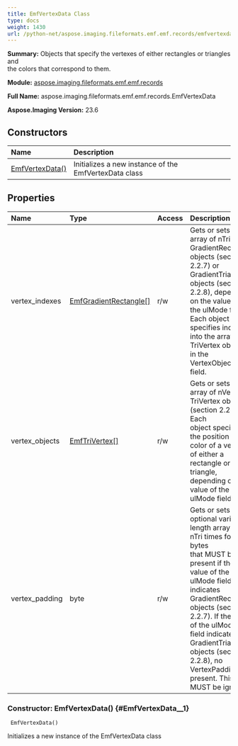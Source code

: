 ```yaml
---
title: EmfVertexData Class
type: docs
weight: 1430
url: /python-net/aspose.imaging.fileformats.emf.emf.records/emfvertexdata/
---
```


**Summary:** Objects that specify the vertexes of either rectangles or triangles and <br/>            the colors that correspond to them.

**Module:** [aspose.imaging.fileformats.emf.emf.records](/imaging/python-net/aspose.imaging.fileformats.emf.emf.records/)

**Full Name:** aspose.imaging.fileformats.emf.emf.records.EmfVertexData

**Aspose.Imaging Version:** 23.6

## **Constructors**
| **Name** | **Description** |
| :- | :- |
| [EmfVertexData()](#EmfVertexData__1) | Initializes a new instance of the EmfVertexData class |
## **Properties**
| **Name** | **Type** | **Access** | **Description** |
| :- | :- | :- | :- |
| vertex_indexes | [EmfGradientRectangle[]](/imaging/python-net/aspose.imaging.fileformats.emf.emf.objects/emfgradientrectangle/) | r/w | Gets or sets an array of nTri GradientRectangle objects (section 2.2.7) or <br/>            GradientTriangle objects (section 2.2.8), depending on the value of the ulMode field. <br/>            Each object specifies indexes into the array of TriVertex objects in the VertexObjects field. |
| vertex_objects | [EmfTriVertex[]](/imaging/python-net/aspose.imaging.fileformats.emf.emf.objects/emftrivertex/) | r/w | Gets or sets an array of nVer TriVertex objects (section 2.2.26). Each <br/>            object specifies the position and color of a vertex of either a rectangle or a triangle, <br/>            depending on the value of the ulMode field. |
| vertex_padding | byte | r/w | Gets or sets an optional variable-length array of nTri times four bytes <br/>            that MUST be present if the value of the ulMode field indicates GradientRectangle <br/>            objects (section 2.2.7). If the value of the ulMode field indicates GradientTriangle <br/>            objects (section 2.2.8), no VertexPadding is present. This field MUST be ignored. |


### Constructor: EmfVertexData() {#EmfVertexData__1}


```
 EmfVertexData() 
```

Initializes a new instance of the EmfVertexData class

